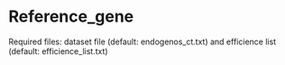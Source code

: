 # Reference_gene
Required files: dataset file (default: endogenos_ct.txt) and 
efficience list (default: efficience_list.txt)


